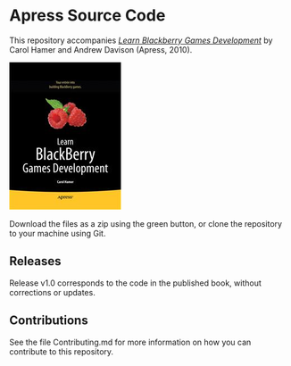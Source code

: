 # Apress Source Code

This repository accompanies [*Learn Blackberry Games Development*](http://www.apress.com/9781430227182) by Carol Hamer and Andrew Davison (Apress, 2010).

![Cover image](9781430227182.jpg)

Download the files as a zip using the green button, or clone the repository to your machine using Git.

## Releases

Release v1.0 corresponds to the code in the published book, without corrections or updates.

## Contributions

See the file Contributing.md for more information on how you can contribute to this repository.
